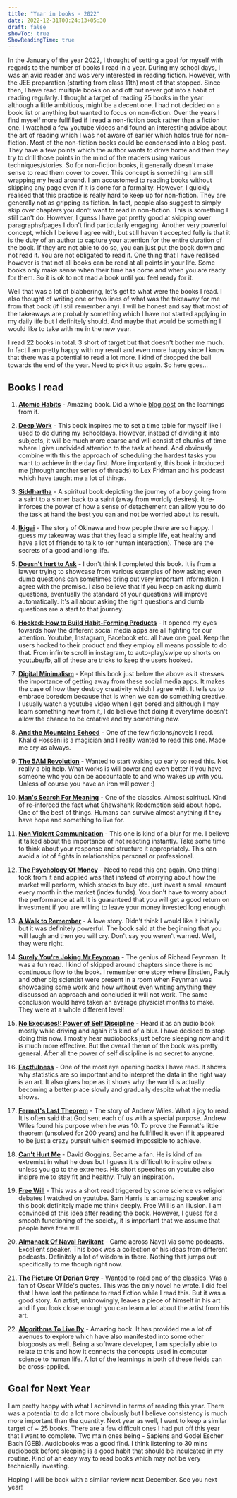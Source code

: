 ```yaml
---
title: "Year in books - 2022"
date: 2022-12-31T00:24:13+05:30
draft: false
showToc: true
ShowReadingTime: true
---
```


In the January of the year 2022, I thought of setting a goal for myself with regards to the number of books I read in a year. During my school days, I was an avid reader and was very interested in reading fiction. However, with the JEE preparation (starting from class 11th) most of that stopped. Since then, I have read multiple books on and off but never got into a habit of reading regularly. 
I thought a target of reading 25 books in the year although a little ambitious, might be a decent one. I had not decided on a book list or anything but wanted to focus on non-fiction. Over the years I find myself more fullfilled if I read a non-fiction book rather than a fiction one. 
I watched a few youtube videos and found an interesting advice about the art of reading which I was not aware of earlier which holds true for non-fiction. Most of the non-fiction books could be condensed into a blog post. They have a few points which the author wants to drive home and then they try to drill those points in the mind of the readers using various techniques/stories. So for non-fiction books, it generally doesn't make sense to read them cover to cover. 
This concept is something I am still wrapping my head around. I am accustomed to reading books without skipping any page even if it is done for a formality. However, I quickly realised that this practice is really hard to keep up for non-fiction. They are generally not as gripping as fiction. In fact, people also suggest to simply skip over chapters you don't want to read in non-fiction. This is something I still can't do. However, I guess I have got pretty good at skipping over paragraphs/pages I don't find particularly engaging.
Another very powerful concept, which I believe I agree with, but still haven't accepted fully is that it is the duty of an author to capture your attention for the entire duration of the book. If they are not able to do so, you can just put the book down and not read it. You are not obligated to read it. 
One thing that I have realised however is that not all books can be read at all points in your life. Some books only make sense when their time has come and when you are ready for them. So it is ok to not read a book until you feel ready for it. 

Well that was a lot of blabbering, let's get to what were the books I read. I also thought of writing one or two lines of what was the takeaway for me from that book (if I still remember any). I will be honest and say that most of the takeaways are probably something which I have not started applying in my daily life but I definitely should. And maybe that would be something I would like to take with me in the new year.

I read 22 books in total. 3 short of target but that doesn't bother me much. In fact I am pretty happy with my result and even more happy since I know that there was a potential to read a lot more. I kind of dropped the ball towards the end of the year. Need to pick it up again. So here goes...

## Books I read

1. **[Atomic Habits](https://www.amazon.in/Atomic-Habits-James-Clear/dp/1847941834)** - Amazing book. Did a whole [blog post](https://tanayjha.github.io/blog/atomic-habits/) on the learnings from it.

2. **[Deep Work](https://www.amazon.in/Deep-Work-Focused-Success-Distracted/dp/0349413681)** - This book inspires me to set a time table for myself like I used to do during my schooldays. However, instead of dividing it into subjects, it will be much more coarse and will consist of chunks of time where I give undivided attention to the task at hand. And obviously combine with this the approach of scheduling the hardest tasks you want to achieve in the day first. More importantly, this book introduced me (through another series of threads) to Lex Fridman and his podcast which have taught me a lot of things.

3. **[Siddhartha](https://www.amazon.in/Siddhartha-Hermann-Hesse/dp/817234368X/)** - A spiritual book depicting the journey of a boy going from a saint to a sinner back to a saint (away from worldly desires). It re-inforces the power of how a sense of detachement can allow you to do the task at hand the best you can and not be worried about its result.  

4. **[Ikigai](https://www.amazon.in/Ikigai-H%C3%A9ctor-Garc%C3%ADa/dp/178633089X)** - The story of Okinawa and how people there are so happy. I guess my takeaway was that they lead a simple life, eat healthy and have a lot of friends to talk to (or human interaction). These are the secrets of a good and long life.

5. **[Doesn't hurt to Ask](https://www.amazon.in/Doesnt-Hurt-Ask-Questions-Communicate/dp/0593138910)** - I don't think I completed this book. It is from a lawyer trying to showcase from various examples of how asking even dumb questions can sometimes bring out very important information. I agree with the premise. I also believe that if you keep on asking dumb questions, eventually the standard of your questions will improve automatically. It's all about asking the right questions and dumb questions are a start to that journey.

6. **[Hooked: How to Build Habit-Forming Products](https://www.amazon.in/Hooked-How-Build-Habit-Forming-Products/dp/0241184835)** - It opened my eyes towards how the different social media apps are all fighting for our attention. Youtube, Instagram, Facebook etc. all have one goal. Keep the users hooked to their product and they employ all means possible to do that. From infinite scroll in instagram, to auto-play/swipe up shorts on youtube/fb, all of these are tricks to keep the users hooked. 

7. **[Digital Minimalism](https://www.amazon.in/Digital-Minimalism-Choosing-Focused-Noisy/dp/0241453577)** - Kept this book just below the above as it stresses the importance of getting away from these social media apps. It makes the case of how they destroy creativity which I agree with. It tells us to embrace boredom because that is when we can do something creative. I usually watch a youtube video when I get bored and although I may learn something new from it, I do believe that doing it everytime doesn't allow the chance to be creative and try something new.

8. **[And the Mountains Echoed](https://www.amazon.in/Mountains-Echoed-Khaled-Hosseni/dp/9384898082/)** - One of the few fictions/novels I read. Khalid Hosseni is a magician and I really wanted to read this one. Made me cry as always.

9. **[The 5AM Revolution](https://www.amazon.in/M-Revolution-High-Achievers-Early/dp/8129147653/)** - Wanted to start waking up early so read this. Not really a big help. What works is will power and even better if you have someone who you can be accountable to and who wakes up with you. Unless of course you have an iron will power :)

10. **[Man's Search For Meaning](https://www.amazon.in/Mans-Search-Meaning-Viktor-Frankl/dp/1846041244)** - One of the classics. Almost spiritual. Kind of re-inforced the fact what Shawshank Redemption said about hope. One of the best of things. Humans can survive almost anything if they have hope and something to live for.

11. **[Non Violent Communication](https://www.amazon.in/Nonviolent-Communication/dp/9382400230)** - This one is kind of a blur for me. I believe it talked about the importance of not reacting instantly. Take some time to think about your response and structure it appropriately. This can avoid a lot of fights in relationships personal or professional.

12. **[The Psychology Of Money](https://www.amazon.in/PSYCHOLOGY-MONEY-DELUXE-Morgan-Housel/dp/9390166934)** - Need to read this one again. One thing I took from it and applied was that instead of worrying about how the market will perform, which stocks to buy etc. just invest a small amount every month in the market (index funds). You don't have to worry about the performance at all. It is guaranteed that you will get a good return on investment if you are willing to leave your money invested long enough.

13. **[A Walk to Remember](https://www.amazon.in/Walk-Remember-Nicholas-Sparks/dp/0751538949/)** - A love story. Didn't think I would like it initially but it was definitely powerful. The book said at the beginning that you will laugh and then you will cry. Don't say you weren't warned. Well, they were right. 

14. **[Surely You're Joking Mr Feynman](https://www.amazon.in/Feynman-surely-You%E2%80%B2re-joking-Adventures/dp/0393019217/)** - The genius of Richard Feynman. It was a fun read. I kind of skipped around chapters since there is no continuous flow to the book. I remember one story where Einstien, Pauly and other big scientist were present in a room when Feynman was showcasing some work and how without even writing anything they discussed an approach and concluded it will not work. The same conclusion would have taken an average physicist months to make. They were at a whole different level!

15. **[No Execuses!: Power of Self Discipline](https://www.amazon.in/No-Excuses-Self-Discipline-Brian-Tracy/dp/1593156324/)** - Heard it as an audio book mostly while driving and again it's kind of a blur. I have decided to stop doing this now. I mostly hear audiobooks just before sleeping now and it is much more effective. But the overall theme of the book was pretty general. After all the power of self discipline is no secret to anyone. 

16. **[Factfulness](https://www.amazon.in/Factfulness-Reasons-Wrong-Things-Better/dp/1473637465)** - One of the most eye opening books I have read. It shows why statistics are so important and to interpret the data in the right way is an art. It also gives hope as it shows why the world is actually becoming a better place slowly and gradually despite what the media shows.

17. **[Fermat's Last Theorem](https://www.amazon.in/Fermats-Last-Theorem-Simon-Singh/dp/1841157910)** - The story of Andrew Wiles. What a joy to read. It is often said that God sent each of us with a special purpose. Andrew Wiles found his purpose when he was 10. To prove the Fermat's little theorem (unsolved for 200 years) and he fullfilled it even if it appeared to be just a crazy pursuit which seemed impossible to achieve.

18. **[Can't Hurt Me](https://www.amazon.in/Cant-hurt-me-David-goggins/dp/B09JNN5CP6)** - David Goggins. Became a fan. He is kind of an extremist in what he does but I guess it is difficult to inspire others unless you go to the extremes. His short speeches on youtube also insipre me to stay fit and healthy. Truly an inspiration.

19. **[Free Will](https://www.amazon.in/Free-Will-Sam-Harris/dp/1451683405)** - This was a short read triggered by some science vs religion debates I watched on youtube. Sam Harris is an amazing speaker and this book definitely made me think deeply. Free Will is an illusion. I am convinced of this idea after reading the book. However, I guess for a smooth functioning of the society, it is important that we assume that people have free will.

20. **[Almanack Of Naval Ravikant](https://www.amazon.in/Almanack-Naval-Ravikant-Wealth-Happiness/dp/9354893899/)** - Came across Naval via some podcasts. Excellent speaker. This book was a collection of his ideas from different podcasts. Definitely a lot of wisdom in there. Nothing that jumps out specifically to me though right now.

21. **[The Picture Of Dorian Grey](https://www.amazon.in/Picture-Dorian-Gray-Oscar-Wilde/dp/8175993081)** - Wanted to read one of the classics. Was a fan of Oscar Wilde's quotes. This was the only novel he wrote. I did feel that I have lost the patience to read fiction while I read this. But it was a good story. An artist, unknowingly, leaves a piece of himself in his art and if you look close enough you can learn a lot about the artist from his art. 

22. **[Algorithms To Live By](https://www.amazon.in/Algorithms-Live-Computer-Science-Decisions/dp/0007547994)** - Amazing book. It has provided me a lot of avenues to explore which have also manifested into some other blogposts as well. Being a software developer, I am specially able to relate to this and how it connects the concepts used in computer science to human life. A lot of the learnings in both of these fields can be cross-applied.


## Goal for Next Year

I am pretty happy with what I achieved in terms of reading this year. There was a potential to do a lot more obviously but I believe consistency is much more important than the quantity. Next year as well, I want to keep a similar target of ~ 25 books. There are a few difficult ones I had put off this year that I want to complete. Two main ones being - Sapiens and Godel Escher Bach (GEB). 
Audiobooks was a good find. I think listening to 30 mins audiobook before sleeping is a good habit that should be inculcated in my routine. Kind of an easy way to read books which may not be very technically investing. 

Hoping I will be back with a similar review next December. See you next year!